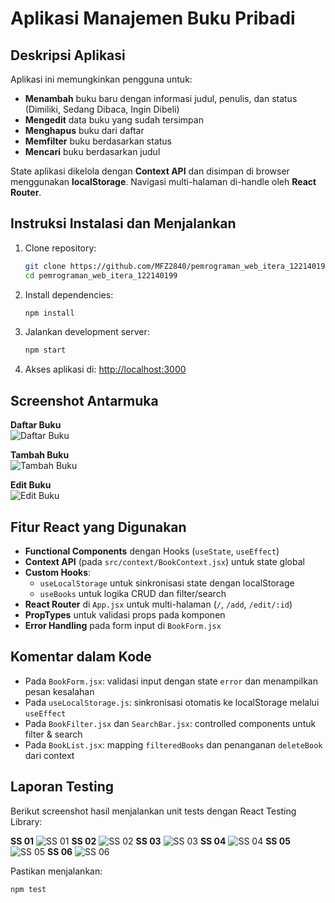 # Aplikasi Manajemen Buku Pribadi

## Deskripsi Aplikasi

Aplikasi ini memungkinkan pengguna untuk:

- **Menambah** buku baru dengan informasi judul, penulis, dan status (Dimiliki, Sedang Dibaca, Ingin Dibeli)
- **Mengedit** data buku yang sudah tersimpan
- **Menghapus** buku dari daftar
- **Memfilter** buku berdasarkan status
- **Mencari** buku berdasarkan judul

State aplikasi dikelola dengan **Context API** dan disimpan di browser menggunakan **localStorage**. Navigasi multi-halaman di-handle oleh **React Router**.

## Instruksi Instalasi dan Menjalankan

1. Clone repository:
   ```bash
   git clone https://github.com/MFZ2840/pemrograman_web_itera_122140199.git
   cd pemrograman_web_itera_122140199
   ```
2. Install dependencies:
   ```bash
   npm install
   ```
3. Jalankan development server:
   ```bash
   npm start
   ```
4. Akses aplikasi di: [http://localhost:3000](http://localhost:3000)

## Screenshot Antarmuka

**Daftar Buku**  
![Daftar Buku](images/03.png)

**Tambah Buku**  
![Tambah Buku](images/02.png)

**Edit Buku**  
![Edit Buku](images/04.png)

## Fitur React yang Digunakan

- **Functional Components** dengan Hooks (`useState`, `useEffect`)
- **Context API** (pada `src/context/BookContext.jsx`) untuk state global
- **Custom Hooks**:
  - `useLocalStorage` untuk sinkronisasi state dengan localStorage
  - `useBooks` untuk logika CRUD dan filter/search
- **React Router** di `App.jsx` untuk multi-halaman (`/`, `/add`, `/edit/:id`)
- **PropTypes** untuk validasi props pada komponen
- **Error Handling** pada form input di `BookForm.jsx`

## Komentar dalam Kode

- Pada `BookForm.jsx`: validasi input dengan state `error` dan menampilkan pesan kesalahan
- Pada `useLocalStorage.js`: sinkronisasi otomatis ke localStorage melalui `useEffect`
- Pada `BookFilter.jsx` dan `SearchBar.jsx`: controlled components untuk filter & search
- Pada `BookList.jsx`: mapping `filteredBooks` dan penanganan `deleteBook` dari context

## Laporan Testing

Berikut screenshot hasil menjalankan unit tests dengan React Testing Library:

**SS 01**
![SS 01](images/01.png)
**SS 02**
![SS 02](images/02.png)
**SS 03**
![SS 03](images/03.png)
**SS 04**
![SS 04](images/04.png)
**SS 05**
![SS 05](images/05.png)
**SS 06**
![SS 06](images/06.png)

Pastikan menjalankan:

```bash
npm test
```

